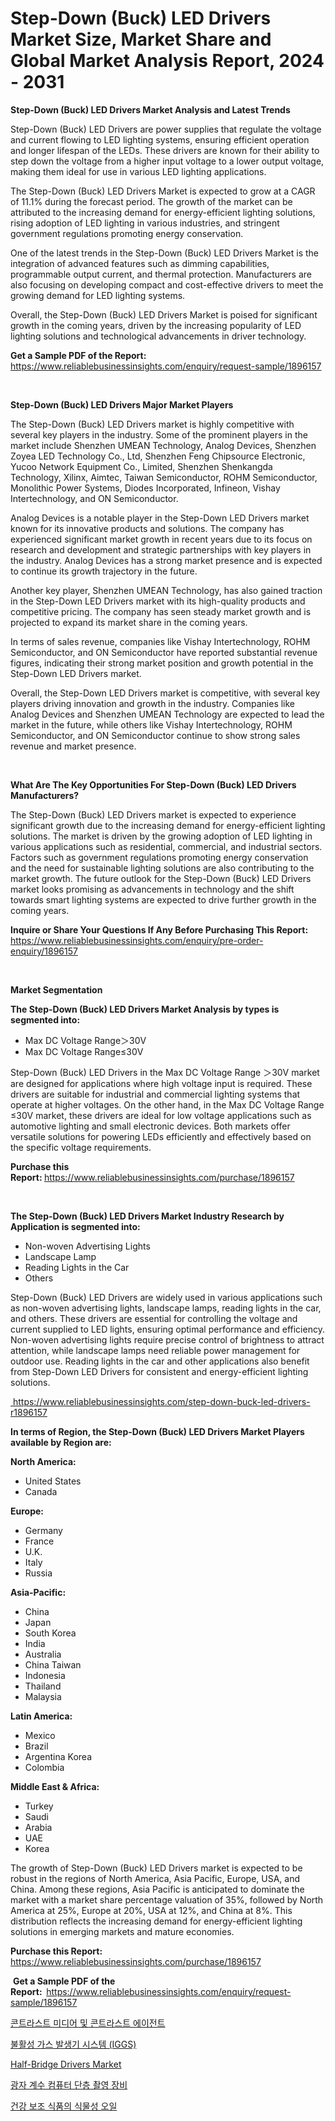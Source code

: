 <p><h1>Step-Down (Buck) LED Drivers Market Size, Market Share and Global Market Analysis Report, 2024 - 2031</h1></p><p><strong>Step-Down (Buck) LED Drivers Market Analysis and Latest Trends</strong></p>
<p><p>Step-Down (Buck) LED Drivers are power supplies that regulate the voltage and current flowing to LED lighting systems, ensuring efficient operation and longer lifespan of the LEDs. These drivers are known for their ability to step down the voltage from a higher input voltage to a lower output voltage, making them ideal for use in various LED lighting applications.</p><p>The Step-Down (Buck) LED Drivers Market is expected to grow at a CAGR of 11.1% during the forecast period. The growth of the market can be attributed to the increasing demand for energy-efficient lighting solutions, rising adoption of LED lighting in various industries, and stringent government regulations promoting energy conservation. </p><p>One of the latest trends in the Step-Down (Buck) LED Drivers Market is the integration of advanced features such as dimming capabilities, programmable output current, and thermal protection. Manufacturers are also focusing on developing compact and cost-effective drivers to meet the growing demand for LED lighting systems.</p><p>Overall, the Step-Down (Buck) LED Drivers Market is poised for significant growth in the coming years, driven by the increasing popularity of LED lighting solutions and technological advancements in driver technology.</p></p>
<p><strong>Get a Sample PDF of the Report:&nbsp;</strong> <a href="https://www.reliablebusinessinsights.com/enquiry/request-sample/1896157">https://www.reliablebusinessinsights.com/enquiry/request-sample/1896157</a></p>
<p>&nbsp;</p>
<p><strong>Step-Down (Buck) LED Drivers Major Market Players</strong></p>
<p><p>The Step-Down (Buck) LED Drivers market is highly competitive with several key players in the industry. Some of the prominent players in the market include Shenzhen UMEAN Technology, Analog Devices, Shenzhen Zoyea LED Technology Co., Ltd, Shenzhen Feng Chipsource Electronic, Yucoo Network Equipment Co., Limited, Shenzhen Shenkangda Technology, Xilinx, Aimtec, Taiwan Semiconductor, ROHM Semiconductor, Monolithic Power Systems, Diodes Incorporated, Infineon, Vishay Intertechnology, and ON Semiconductor.</p><p>Analog Devices is a notable player in the Step-Down LED Drivers market known for its innovative products and solutions. The company has experienced significant market growth in recent years due to its focus on research and development and strategic partnerships with key players in the industry. Analog Devices has a strong market presence and is expected to continue its growth trajectory in the future.</p><p>Another key player, Shenzhen UMEAN Technology, has also gained traction in the Step-Down LED Drivers market with its high-quality products and competitive pricing. The company has seen steady market growth and is projected to expand its market share in the coming years.</p><p>In terms of sales revenue, companies like Vishay Intertechnology, ROHM Semiconductor, and ON Semiconductor have reported substantial revenue figures, indicating their strong market position and growth potential in the Step-Down LED Drivers market.</p><p>Overall, the Step-Down LED Drivers market is competitive, with several key players driving innovation and growth in the industry. Companies like Analog Devices and Shenzhen UMEAN Technology are expected to lead the market in the future, while others like Vishay Intertechnology, ROHM Semiconductor, and ON Semiconductor continue to show strong sales revenue and market presence.</p></p>
<p>&nbsp;</p>
<p><strong>What Are The Key Opportunities For Step-Down (Buck) LED Drivers Manufacturers?</strong></p>
<p><p>The Step-Down (Buck) LED Drivers market is expected to experience significant growth due to the increasing demand for energy-efficient lighting solutions. The market is driven by the growing adoption of LED lighting in various applications such as residential, commercial, and industrial sectors. Factors such as government regulations promoting energy conservation and the need for sustainable lighting solutions are also contributing to the market growth. The future outlook for the Step-Down (Buck) LED Drivers market looks promising as advancements in technology and the shift towards smart lighting systems are expected to drive further growth in the coming years.</p></p>
<p><strong>Inquire or Share Your Questions If Any Before Purchasing This Report:</strong> <a href="https://www.reliablebusinessinsights.com/enquiry/pre-order-enquiry/1896157">https://www.reliablebusinessinsights.com/enquiry/pre-order-enquiry/1896157</a></p>
<p>&nbsp;</p>
<p><strong>Market Segmentation</strong></p>
<p><strong>The Step-Down (Buck) LED Drivers Market Analysis by types is segmented into:</strong></p>
<p><ul><li>Max DC Voltage Range＞30V</li><li>Max DC Voltage Range≤30V</li></ul></p>
<p><p>Step-Down (Buck) LED Drivers in the Max DC Voltage Range ＞30V market are designed for applications where high voltage input is required. These drivers are suitable for industrial and commercial lighting systems that operate at higher voltages. On the other hand, in the Max DC Voltage Range ≤30V market, these drivers are ideal for low voltage applications such as automotive lighting and small electronic devices. Both markets offer versatile solutions for powering LEDs efficiently and effectively based on the specific voltage requirements.</p></p>
<p><strong>Purchase this Report:&nbsp;</strong><a href="https://www.reliablebusinessinsights.com/purchase/1896157">https://www.reliablebusinessinsights.com/purchase/1896157</a></p>
<p>&nbsp;</p>
<p><strong>The Step-Down (Buck) LED Drivers Market Industry Research by Application is segmented into:</strong></p>
<p><ul><li>Non-woven Advertising Lights</li><li>Landscape Lamp</li><li>Reading Lights in the Car</li><li>Others</li></ul></p>
<p><p>Step-Down (Buck) LED Drivers are widely used in various applications such as non-woven advertising lights, landscape lamps, reading lights in the car, and others. These drivers are essential for controlling the voltage and current supplied to LED lights, ensuring optimal performance and efficiency. Non-woven advertising lights require precise control of brightness to attract attention, while landscape lamps need reliable power management for outdoor use. Reading lights in the car and other applications also benefit from Step-Down LED Drivers for consistent and energy-efficient lighting solutions.</p></p>
<p><a href="https://www.reliablebusinessinsights.com/step-down-buck-led-drivers-r1896157">&nbsp;https://www.reliablebusinessinsights.com/step-down-buck-led-drivers-r1896157</a></p>
<p><strong>In terms of Region, the Step-Down (Buck) LED Drivers Market Players available by Region are:</strong></p>
<p>
    <p> <strong> North America: </strong>
        <ul>
            <li>United States</li>
            <li>Canada</li>
        </ul>
        </p> 
    <p> <strong> Europe: </strong>
        <ul>
            <li>Germany</li>
            <li>France</li>
            <li>U.K.</li>
            <li>Italy</li>
            <li>Russia</li>
        </ul>
        </p> 
    <p> <strong> Asia-Pacific: </strong>
        <ul>
            <li>China</li>
            <li>Japan</li>
            <li>South Korea</li>
            <li>India</li>
            <li>Australia</li>
            <li>China Taiwan</li>
            <li>Indonesia</li>
            <li>Thailand</li>
            <li>Malaysia</li>
        </ul>
        </p> 
    <p> <strong> Latin America: </strong>
        <ul>
            <li>Mexico</li>
            <li>Brazil</li>
            <li>Argentina Korea</li>
            <li>Colombia</li>
        </ul>
        </p> 
    <p> <strong> Middle East & Africa: </strong>
        <ul>
            <li>Turkey</li>
            <li>Saudi</li>
            <li>Arabia</li>
            <li>UAE</li>
            <li>Korea</li>
        </ul>
    </p>
    </p>
<p><p>The growth of Step-Down (Buck) LED Drivers market is expected to be robust in the regions of North America, Asia Pacific, Europe, USA, and China. Among these regions, Asia Pacific is anticipated to dominate the market with a market share percentage valuation of 35%, followed by North America at 25%, Europe at 20%, USA at 12%, and China at 8%. This distribution reflects the increasing demand for energy-efficient lighting solutions in emerging markets and mature economies.</p></p>
<p><strong>Purchase this Report: </strong><a href="https://www.reliablebusinessinsights.com/purchase/1896157">https://www.reliablebusinessinsights.com/purchase/1896157</a></p>
<p>&nbsp;<strong>Get a Sample PDF of the Report:&nbsp;&nbsp;</strong><a href="https://www.reliablebusinessinsights.com/enquiry/request-sample/1896157">https://www.reliablebusinessinsights.com/enquiry/request-sample/1896157</a></p>
<p><strong></strong></p>
<p><p><a href="https://medium.com/@georgebesoiu20221/%EA%B8%80%EB%A1%9C%EB%B2%8C-%EC%BD%98%ED%8A%B8%EB%9D%BC%EC%8A%A4%ED%8A%B8-%EB%AF%B8%EB%94%94%EC%96%B4-%EB%B0%8F-%EB%8C%80%EC%A1%B0%EC%A0%9C-%EC%8B%9C%EC%9E%A5-%EA%B7%9C%EB%AA%A8%EB%8A%94-%EC%82%B0%EC%97%85-%EC%A0%84%EB%A7%9D%EC%97%90-%EB%94%B0%EB%A5%B4%EB%A9%B4-2024%EB%85%84%EB%B6%80%ED%84%B0-2031%EB%85%84%EA%B9%8C%EC%A7%80-%EC%95%BD-%EC%9D%98-%EC%97%B0%ED%8F%89%EA%B7%A0-%EC%84%B1%EC%9E%A5%EB%A5%A0-cagr-%EC%9D%84-%EA%B2%BD%ED%97%98%ED%95%A0-%EA%B2%83%EC%9C%BC%EB%A1%9C-%EC%98%88%EC%83%81%EB%90%A9%EB%8B%88%EB%8B%A4-2f3e70230737">콘트라스트 미디어 및 콘트라스트 에이전트</a></p><p><a href="https://medium.com/@dudleyferry/%EC%9D%B4%EB%84%88%ED%8A%B8-%EA%B0%80%EC%8A%A4-%EC%83%9D%EC%84%B1%EA%B8%B0-%EC%8B%9C%EC%8A%A4%ED%85%9C-iggs-%EC%8B%9C%EC%9E%A5-%EC%98%88%EC%B8%A1-%EC%8B%9C%EC%9E%A5-%EB%8F%99%ED%96%A5-%EB%B0%8F-%EC%98%81%ED%96%A5-%EB%B6%84%EC%84%9D-2024-2031-cda3d4a0de64">불활성 가스 발생기 시스템 (IGGS)</a></p><p><a href="https://github.com/AndreanneHane2023/Market-Research-Report-List-1/blob/main/half-bridge-drivers-market.md">Half-Bridge Drivers Market</a></p><p><a href="https://github.com/CarmellaLang1/Market-Research-Report-List-1/blob/main/2628931111242.md">광자 계수 컴퓨터 단층 촬영 장비</a></p><p><a href="https://github.com/Jackieshlerin98056/Market-Research-Report-List-1/blob/main/4159803111243.md">건강 보조 식품의 식물성 오일</a></p></p>